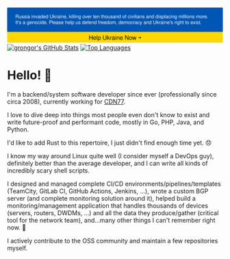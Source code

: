 [![Stand With Ukraine](https://raw.githubusercontent.com/vshymanskyy/StandWithUkraine/main/banner2-direct.svg)](https://stand-with-ukraine.pp.ua)
[![grongor's GitHub Stats](https://github-readme-stats.vercel.app/api?username=grongor&custom_title=My%20GitHub%20Stats&show_icons=true&title_color=539bf5&text_color=adbac7&icon_color=539bf5&border_color=444c56&bg_color=22272e)](https://github.com/anuraghazra/github-readme-stats)
[![Top Languages](https://github-readme-stats.vercel.app/api/top-langs/?username=grongor&layout=compact&langs_count=8&title_color=539bf5&text_color=adbac7&icon_color=539bf5&border_color=444c56&bg_color=22272e)](https://github.com/anuraghazra/github-readme-stats)

# Hello! 👋

I'm a backend/system software developer since ever (professionally since circa 2008), currently working for [CDN77](https://www.cdn77.com).

I love to dive deep into things most people even don't know to exist and write future-proof and performant code, mostly in Go, PHP, Java, and Python.

I'd like to add Rust to this repertoire, I just didn't find enough time yet. 😞

I know my way around Linux quite well (I consider myself a DevOps guy), definitely better than the average developer, and I can write all kinds of incredibly scary shell scripts.

I designed and managed complete CI/CD environments/pipelines/templates (TeamCity, GitLab CI, GitHub Actions, Jenkins, ...), wrote a custom BGP server (and complete monitoring solution around it), helped build a monitoring/management application that handles thousands of devices (servers, routers, DWDMs, ...) and all the data they produce/gather (critical tool for the network team), and...many other things I can't remember right now. 🙂

I actively contribute to the OSS community and maintain a few repositories myself.

